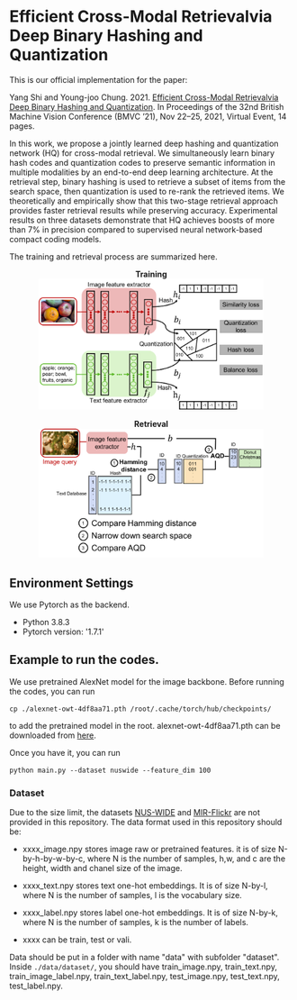 # Efficient Cross-Modal Retrievalvia Deep Binary Hashing and Quantization

This is our official implementation for the paper:

Yang Shi and Young-joo Chung. 2021. <a href="https://www.bmvc2021-virtualconference.com/assets/papers/1202.pdf">Efficient Cross-Modal Retrievalvia Deep Binary Hashing and Quantization</a>. In Proceedings of the 32nd British Machine Vision Conference (BMVC ’21), Nov 22–25, 2021, Virtual Event, 14 pages.


In this work, we propose a jointly learned deep hashing and quantization network (HQ) for cross-modal retrieval. We simultaneously learn binary hash codes and quantization codes to preserve semantic information in multiple modalities by an end-to-end deep learning architecture. At the retrieval step, binary hashing is used to retrieve a subset of items from the search space, then quantization is used to re-rank the retrieved items. We theoretically and empirically show that this two-stage retrieval approach provides faster retrieval results while preserving accuracy. Experimental results on three datasets demonstrate that HQ achieves boosts of more than 7% in precision compared to supervised neural network-based compact coding models.

The training and retrieval process are summarized here.
<p align="center">
   <b>Training</b><br>
<img src="training.pdf" width="400">
 </p>
 
<p align="center">
  <b>Retrieval</b><br>
  <img src="retrieval.pdf" width="400">
</p>



## Environment Settings
We use Pytorch as the backend.
- Python 3.8.3
- Pytorch version:  '1.7.1'

## Example to run the codes.
We use pretrained AlexNet model for the image backbone. Before running the codes, you can run 

```
cp ./alexnet-owt-4df8aa71.pth /root/.cache/torch/hub/checkpoints/
```

to add the pretrained model in the root. alexnet-owt-4df8aa71.pth can be downloaded from <a href="https://download.pytorch.org/models/alexnet-owt-4df8aa71.pth">here</a>.

Once you have it, you can run

```
python main.py --dataset nuswide --feature_dim 100
```


### Dataset
Due to the size limit, the datasets <a href="https://lms.comp.nus.edu.sg/wp-content/uploads/2019/research/nuswide/NUS-WIDE.html">NUS-WIDE</a> and  <a href="https://press.liacs.nl/researchdownloads/">MIR-Flickr</a> are not provided in this repository. The data format used in this repository should be: 

- xxxx_image.npy stores image raw or pretrained features. it is of size N-by-h-by-w-by-c, where N is the number of samples, h,w, and c are the height, width and chanel size of the image. 

- xxxx_text.npy stores text one-hot embeddings. It is of size N-by-l, where N is the number of samples, l is the vocabulary size.  

- xxxx_label.npy stores label one-hot embeddings. It is of size N-by-k, where N is the number of samples, k is the number of labels.   

- xxxx can be train, test or vali.

Data should be put in a folder with name "data" with subfolder "dataset". Inside ```./data/dataset/```, you should have train_image.npy, train_text.npy, train_image_label.npy, train_text_label.npy, test_image.npy, test_text.npy, test_label.npy.

